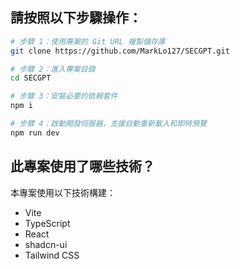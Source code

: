 ## 請按照以下步驟操作：

```sh
# 步驟 1：使用專案的 Git URL 複製儲存庫
git clone https://github.com/MarkLo127/SECGPT.git

# 步驟 2：進入專案目錄
cd SECGPT

# 步驟 3：安裝必要的依賴套件
npm i

# 步驟 4：啟動開發伺服器，支援自動重新載入和即時預覽
npm run dev
```

## 此專案使用了哪些技術？

本專案使用以下技術構建：

- Vite
- TypeScript
- React
- shadcn-ui
- Tailwind CSS
